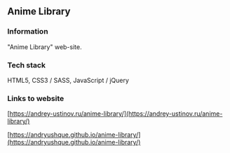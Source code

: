 ## Anime Library

### Information

"Anime Library" web-site.

### Tech stack

HTML5, CSS3 / SASS, JavaScript / jQuery

### Links to website

[https://andrey-ustinov.ru/anime-library/](https://andrey-ustinov.ru/anime-library/)

[https://andryushque.github.io/anime-library/](https://andryushque.github.io/anime-library/)
